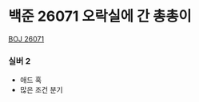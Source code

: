# 백준 26071 오락실에 간 총총이

[BOJ 26071](https://www.acmicpc.net/problem/26071)

### 실버 2

- 애드 혹
- 많은 조건 분기
